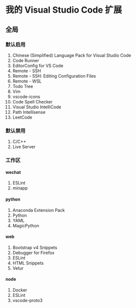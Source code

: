 # 我的 Visual Studio Code 扩展

## 全局

### 默认启用
1. Chinese (Simplified) Language Pack for Visual Studio Code
2. Code Runner
3. EditorConfig for VS Code
4. Remote - SSH
5. Remote - SSH: Editing Configuration Files
6. Remote - WSL
7. Todo Tree
8. Vim
9. vscode-icons
10. Code Spell Checker
11. Visual Studio IntelliCode
12. Path Intellisense
13. LeetCode

### 默认禁用
1. C/C++
2. Live Server


### 工作区

#### wechat
1. ESLint
2. minapp

#### python
1. Anaconda Extension Pack
2. Python
3. YAML
4. MagicPython

#### web
1. Bootstrap v4 Snippets
2. Debugger for Firefox
3. ESLint
4. HTML Snippets
5. Vetur

#### node
1. Docker
2. ESLint
3. vscode-proto3

